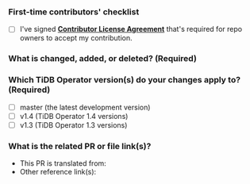 <!--Thanks for your contribution to TiDB Operator documentation. See [CONTRIBUTING](https://github.com/pingcap/docs/blob/master/CONTRIBUTING.md) before filing this pull request (PR).-->

### First-time contributors' checklist <!--Remove this section if you're not a first-time contributor.-->

- [ ] I've signed [**Contributor License Agreement**](https://cla-assistant.io/pingcap/docs-tidb-operator) that's required for repo owners to accept my contribution.

### What is changed, added, or deleted? (Required)

<!--Tell us what you did and why.-->

### Which TiDB Operator version(s) do your changes apply to? (Required)

<!--Tick the checkbox(es) below to choose the TiDB Operator version(s) that your changes apply to.-->

- [ ] master (the latest development version)
- [ ] v1.4 (TiDB Operator 1.4 versions)
- [ ] v1.3 (TiDB Operator 1.3 versions)

### What is the related PR or file link(s)?

<!--Give us some reference link(s) that might help quickly review and merge your PR, for example, a file link that supports why you changed the document.-->

- This PR is translated from: <!--Give links here-->
- Other reference link(s): <!--Give links here-->
